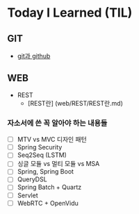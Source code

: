 # Today I Learned (TIL)

## GIT
* [git과 github](git/git+github.md)

## WEB
* REST
  * [REST란] (web/REST/REST란.md)
  
### 자소서에 쓴 꼭 알아야 하는 내용들
- [ ] MTV vs MVC 디자인 패턴
- [ ] Spring Security
- [ ] Seq2Seq (LSTM)
- [ ] 싱글 모듈 vs 멀티 모듈 vs MSA
- [ ] Spring, Spring Boot
- [ ] QueryDSL
- [ ] Spring Batch + Quartz
- [ ] Servlet
- [ ] WebRTC + OpenVidu
